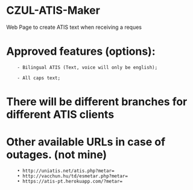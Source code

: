 # CZUL-ATIS-Maker
Web Page to create ATIS text when receiving a reques


# Approved features (options):

        - Bilingual ATIS (Text, voice will only be english);

        - All caps text;


# There will be different branches for different ATIS clients


# Other available URLs in case of outages. (not mine)
        • http://uniatis.net/atis.php?metar=
        • http://vacchun.hu/td/esmetar.php?metar=
        • https://atis-pt.herokuapp.com/?metar=
